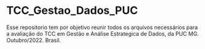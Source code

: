 # TCC_Gestao_Dados_PUC
Esse repositorio tem por objetivo reunir todos os arquivos necessários para a avaliação do TCC em Gestão e Análise Estrategica de Dados, da PUC MG.
Outubro/2022. Brasil.
